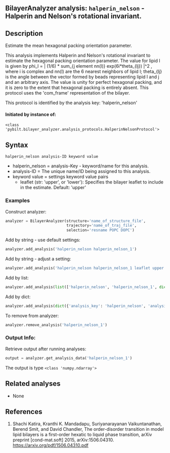 ## BilayerAnalyzer analysis: ```halperin_nelson``` - Halperin and Nelson's rotational invariant.
 
## Description
 
Estimate the mean hexagonal packing orientation parameter.

This analysis implements Halperin and
Nelson's rotational invariant to estimate the hexagonal packing orientation
parameter. The value for lipid l is given by
phi_l = | (1/6) * sum_{j element nn(l)} exp(6i*theta_{lj}) |^2 ,
where i is complex and nn(l) are the 6 nearest neighbors of lipid
l; theta_{lj} is the angle between the vector formed by beads
representing lipid l and j and an arbitrary axis. The value is unity
for perfect hexagonal packing, and it is zero to the extent that
hexagonal packing is entirely absent. This protocol uses the 'com_frame'
representation of the bilayer.

This protocol is identified by the analysis key: 'halperin_nelson'


#### Initiated by instance of:
 
    <class 'pybilt.bilayer_analyzer.analysis_protocols.HalperinNelsonProtocol'>

## Syntax

```
halperin_nelson analysis-ID keyword value
```
* halperin_nelson = analysis-Key - keyword/name for this analysis.
* analysis-ID = The unique name/ID being assigned to this analysis.
* keyword value = settings keyword value pairs 
    * leaflet (str: 'upper', or 'lower'): Specifies the bilayer leaflet to include in the estimate. Default: 'upper'

### Examples
Construct analyzer:
```python
analyzer = BilayerAnalyzer(structure='name_of_structure_file',
                           trajectory='name_of_traj_file',
                           selection='resname POPC DOPC')
```
 
Add by string - use default settings:
```python
analyzer.add_analysis('halperin_nelson halperin_nelson_1') 
```
 
Add by string - adjust a setting: 
```python
analyzer.add_analysis('halperin_nelson halperin_nelson_1 leaflet upper')
```
 
Add by list:
```python
analyzer.add_analysis(list(['halperin_nelson', 'halperin_nelson_1', dict({'leaflet':'upper'})]))
```
 
Add by dict: 
```python
analyzer.add_analysis(dict({'analysis_key': 'halperin_nelson', 'analysis_id': 'halperin_nelson_1','analysis_settings':dict({'leaflet':'upper'})}))
```
 
To remove from analyzer: 
```python
analyzer.remove_analysis('halperin_nelson_1')
```
 
### Output Info:
Retrieve output after running analyses:
```python
output = analyzer.get_analysis_data('halperin_nelson_1')
```
 
The output is type ```<class 'numpy.ndarray'>```
 
## Related analyses
* None

## References

1. Shachi Katira, Kranthi K. Mandadapu, Suriyanarayanan
Vaikuntanathan, Berend Smit, and David Chandler, The
order-disorder transition in model lipid bilayers is a
first-order hexatic to liquid phase transition, arXiv preprint
[cond-mat.soft] 2015, arXiv:1506.04310.
https://arxiv.org/pdf/1506.04310.pdf



